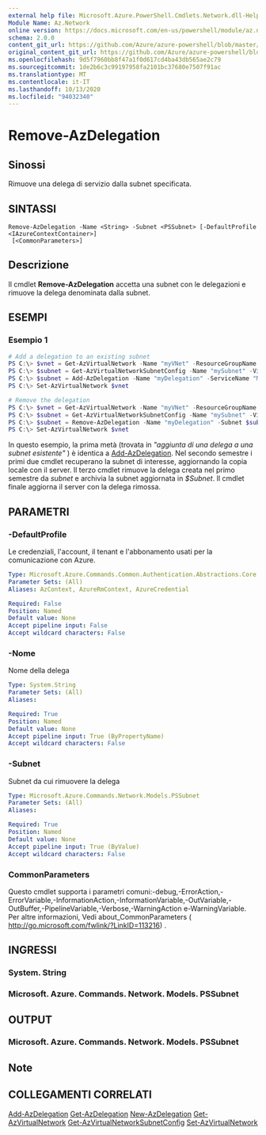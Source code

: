```yaml
---
external help file: Microsoft.Azure.PowerShell.Cmdlets.Network.dll-Help.xml
Module Name: Az.Network
online version: https://docs.microsoft.com/en-us/powershell/module/az.network/remove-azdelegation
schema: 2.0.0
content_git_url: https://github.com/Azure/azure-powershell/blob/master/src/Network/Network/help/Remove-AzDelegation.md
original_content_git_url: https://github.com/Azure/azure-powershell/blob/master/src/Network/Network/help/Remove-AzDelegation.md
ms.openlocfilehash: 9d5f7960bb8f47a1f0d617cd4ba43db565ae2c79
ms.sourcegitcommit: 1de2b6c3c99197958fa2101bc37680e7507f91ac
ms.translationtype: MT
ms.contentlocale: it-IT
ms.lasthandoff: 10/13/2020
ms.locfileid: "94032340"
---
```

# Remove-AzDelegation

## Sinossi
Rimuove una delega di servizio dalla subnet specificata.

## SINTASSI

```
Remove-AzDelegation -Name <String> -Subnet <PSSubnet> [-DefaultProfile <IAzureContextContainer>]
 [<CommonParameters>]
```

## Descrizione
Il cmdlet **Remove-AzDelegation** accetta una subnet con le delegazioni e rimuove la delega denominata dalla subnet.

## ESEMPI

### Esempio 1
```powershell
# Add a delegation to an existing subnet
PS C:\> $vnet = Get-AzVirtualNetwork -Name "myVNet" -ResourceGroupName "myResourceGroup"
PS C:\> $subnet = Get-AzVirtualNetworkSubnetConfig -Name "mySubnet" -VirtualNetwork $vnet
PS C:\> $subnet = Add-AzDelegation -Name "myDelegation" -ServiceName "Microsoft.Sql/servers" -Subnet $subnet
PS C:\> Set-AzVirtualNetwork $vnet

# Remove the delegation
PS C:\> $vnet = Get-AzVirtualNetwork -Name "myVNet" -ResourceGroupName "myResourceGroup"
PS C:\> $subnet = Get-AzVirtualNetworkSubnetConfig -Name "mySubnet" -VirtualNetwork $vnet
PS C:\> $subnet = Remove-AzDelegation -Name "myDelegation" -Subnet $subnet
PS C:\> Set-AzVirtualNetwork $vnet
```

In questo esempio, la prima metà (trovata in _"aggiunta di una delega a una subnet esistente"_ ) è identica a [Add-AzDelegation](./Add-AzDelegation.md). Nel secondo semestre i primi due cmdlet recuperano la subnet di interesse, aggiornando la copia locale con il server. Il terzo cmdlet rimuove la delega creata nel primo semestre da _subnet_ e archivia la subnet aggiornata in _$Subnet_. Il cmdlet finale aggiorna il server con la delega rimossa.

## PARAMETRI

### -DefaultProfile
Le credenziali, l'account, il tenant e l'abbonamento usati per la comunicazione con Azure.

```yaml
Type: Microsoft.Azure.Commands.Common.Authentication.Abstractions.Core.IAzureContextContainer
Parameter Sets: (All)
Aliases: AzContext, AzureRmContext, AzureCredential

Required: False
Position: Named
Default value: None
Accept pipeline input: False
Accept wildcard characters: False
```

### -Nome
Nome della delega

```yaml
Type: System.String
Parameter Sets: (All)
Aliases:

Required: True
Position: Named
Default value: None
Accept pipeline input: True (ByPropertyName)
Accept wildcard characters: False
```

### -Subnet
Subnet da cui rimuovere la delega

```yaml
Type: Microsoft.Azure.Commands.Network.Models.PSSubnet
Parameter Sets: (All)
Aliases:

Required: True
Position: Named
Default value: None
Accept pipeline input: True (ByValue)
Accept wildcard characters: False
```

### CommonParameters
Questo cmdlet supporta i parametri comuni:-debug,-ErrorAction,-ErrorVariable,-InformationAction,-InformationVariable,-OutVariable,-OutBuffer,-PipelineVariable,-Verbose,-WarningAction e-WarningVariable. Per altre informazioni, Vedi about_CommonParameters ( http://go.microsoft.com/fwlink/?LinkID=113216) .

## INGRESSI

### System. String

### Microsoft. Azure. Commands. Network. Models. PSSubnet

## OUTPUT

### Microsoft. Azure. Commands. Network. Models. PSSubnet

## Note

## COLLEGAMENTI CORRELATI

[Add-AzDelegation](./Add-AzDelegation.md) 
 [Get-AzDelegation](./Get-AzDelegation.md) 
 [New-AzDelegation](./New-AzDelegation.md) 
 [Get-AzVirtualNetwork](./Get-AzVirtualNetwork.md) 
 [Get-AzVirtualNetworkSubnetConfig](./Get-AzVirtualNetworkSubnetConfig.md) 
 [Set-AzVirtualNetwork](./Set-AzVirtualNetwork.md)